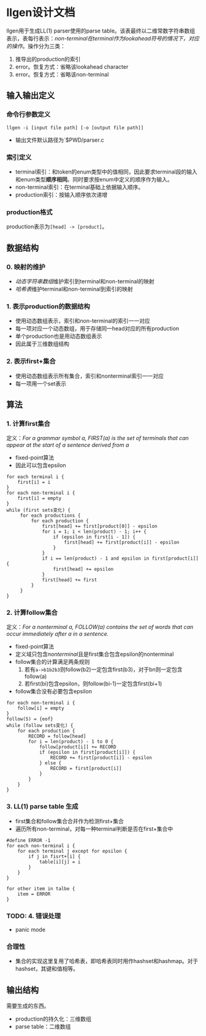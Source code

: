 # llgen设计文档

llgen用于生成LL(1) parser使用的parse table。该表最终以二维常数字符串数组表示，表每行表示：*non-terminal在terminal作为lookahead符号的情况下，对应的操作*。操作分为三类：

1. 推导出的production的索引
2. error。恢复方式：省略该lookahead character
3. error。恢复方式：省略该non-terminal

## 输入输出定义

### 命令行参数定义

```
llgen -i [input file path] [-o [output file path]]
```

+ 输出文件默认路径为`$PWD/parser.c

### 索引定义

+ terminal索引：和token的enum类型中的值相同，因此要求terminal段的输入和enum类型**顺序相同**。同时要求按enum中定义的顺序作为输入。
+ non-terminal索引：在terminal基础上依据输入顺序。
+ production索引：按输入顺序依次递增

### production格式

production表示为`[head] -> [product]`。

## 数据结构

### 0. 映射的维护

+ *动态字符串数组*维护索引到terminal和non-terminal的映射
+ *哈希表*维护terminal和non-terminal到索引的映射

### 1. 表示production的数据结构

+ 使用动态数组表示，索引和non-terminal的索引一一对应
+ 每一项对应一个动态数组，用于存储同一head对应的所有production
+ 单个production也是用动态数组表示
+ 因此属于三维数组结构

### 2. 表示first+集合

+ 使用动态数组表示所有集合，索引和nonterminal索引一一对应
+ 每一项用一个set表示

## 算法

### 1. 计算first集合

定义：*For a grammar symbol a, FIRST(a) is the set of terminals that can appear at the start of a sentence derived from a*

+ fixed-point算法
+ 因此可以包含epsilon

```
for each terminal i {
    first[i] = i
}
for each non-terminal i {
    first[i] = empty
}
while (first sets变化) {
     for each productions {
         for each production {
             first[head] += first[product[0]] - epsilon
             for i = 1; i < len(product) - 1; i++ {
                 if (epsilon in first[i - 1]) {
                     first[head] += first[product[i]] - epsilon
                 }
             }
             if i == len(product) - 1 and epsilon in first[product[i]] {
                 first[head] += epsilon
             }
             first[head] += first
         }
     }
}
```

### 2. 计算follow集合

定义：*For a nonterminal a, FOLLOW(a) contains the set of words that can occur immediately after a in a sentence.*

+ fixed-point算法
+ 定义域只包含*nonterminal*且是first集合包含epsilon的nonterminal
+ follow集合的计算满足两条规则
    1. 若有`a->b1b2b3`则follow(b2)一定包含first(b3)，对于bn则一定包含follow(a)
    2. 若first(bi)包含epsilon，则follow(bi-1)一定包含first(bi+1)
+ follow集合没有必要包含epsilon

```
for each non-terminal i {
    follow[i] = empty
}
follow(S) = {eof}
while (follow sets变化) {
    for each production {
        RECORD = follow[head]
        for i = len(product) - 1 to 0 {
            follow[product[i]] += RECORD
            if (epsilon in first[product[i]]) {
                RECORD += first[product[i]] - epsilon
            } else {
                RECORD = first[product[i]]
            }
        }
    }
}
```

### 3. LL(1) parse table 生成

+ first集合和follow集合合并作为检测first+集合
+ 遍历所有non-terminal，对每一种terminal判断是否在first+集合中

```
#define ERROR -1
for each non-terminal i {
    for each terminal j except for epsilon {
        if j in fisrt+[i] {
            table[i][j] = i
        }
    }
}

for other item in talbe {
    item = ERROR
}
```

### TODO: 4. 错误处理

+ panic mode

### 合理性

+ 集合的实现这里复用了哈希表，即哈希表同时用作hashset和hashmap。对于hashset，其键和值相等。

## 输出结构

需要生成的东西。

+ production的持久化：三维数组
+ parse table：二维数组
